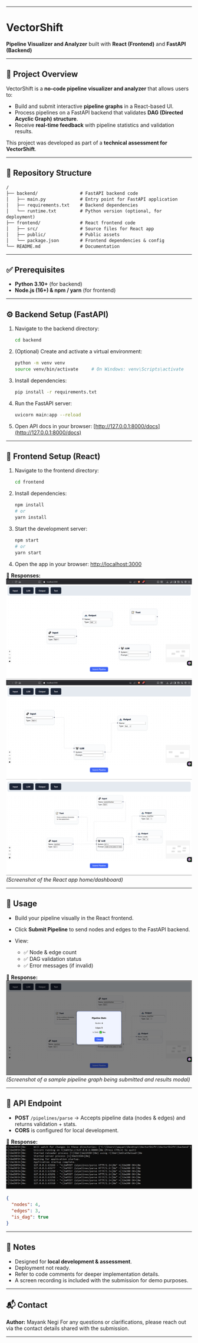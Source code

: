 
---

# VectorShift

**Pipeline Visualizer and Analyzer** built with **React (Frontend)** and **FastAPI (Backend)**

---

## 📌 Project Overview

VectorShift is a **no-code pipeline visualizer and analyzer** that allows users to:

* Build and submit interactive **pipeline graphs** in a React-based UI.
* Process pipelines on a FastAPI backend that validates **DAG (Directed Acyclic Graph) structure**.
* Receive **real-time feedback** with pipeline statistics and validation results.

This project was developed as part of a **technical assessment for VectorShift**.

---

## 📂 Repository Structure

```
/
├── backend/                # FastAPI backend code
│   ├── main.py             # Entry point for FastAPI application
│   ├── requirements.txt    # Backend dependencies
│   └── runtime.txt         # Python version (optional, for deployment)
├── frontend/               # React frontend code
│   ├── src/                # Source files for React app
│   ├── public/             # Public assets
│   └── package.json        # Frontend dependencies & config
└── README.md               # Documentation
```

---

## ✅ Prerequisites

* **Python 3.10+** (for backend)
* **Node.js (16+) & npm / yarn** (for frontend)

---

## ⚙️ Backend Setup (FastAPI)

1. Navigate to the backend directory:

   ```bash
   cd backend
   ```

2. (Optional) Create and activate a virtual environment:

   ```bash
   python -m venv venv
   source venv/bin/activate     # On Windows: venv\Scripts\activate
   ```

3. Install dependencies:

   ```bash
   pip install -r requirements.txt
   ```

4. Run the FastAPI server:

   ```bash
   uvicorn main:app --reload
   ```

5. Open API docs in your browser: [http://127.0.0.1:8000/docs](http://127.0.0.1:8000/docs)

---

## 🎨 Frontend Setup (React)

1. Navigate to the frontend directory:

   ```bash
   cd frontend
   ```

2. Install dependencies:

   ```bash
   npm install
   # or
   yarn install
   ```

3. Start the development server:

   ```bash
   npm start
   # or
   yarn start
   ```

4. Open the app in your browser: [http://localhost:3000](http://localhost:3000)

📸 **Responses:**
![React Frontend](ScreenShots/2.png)
![React Frontend](ScreenShots/1.png)
![React Frontend](ScreenShots/2.5.png)
*(Screenshot of the React app home/dashboard)*

---

## 🚀 Usage

* Build your pipeline visually in the React frontend.
* Click **Submit Pipeline** to send nodes and edges to the FastAPI backend.
* View:

  * ✅ Node & edge count
  * ✅ DAG validation status
  * ✅ Error messages (if invalid)

📸 **Response:**
![Pipeline Data](ScreenShots/3.png)
*(Screenshot of a sample pipeline graph being submitted and results modal)*

---

## 🔗 API Endpoint

* **POST** `/pipelines/parse` → Accepts pipeline data (nodes & edges) and returns validation + stats.
* **CORS** is configured for local development.

📸 **Response:**
![Pipeline Endpoints](ScreenShots/4.png)

```json
{
  "nodes": 4,
  "edges": 3,
  "is_dag": true
}
```

---

## 📝 Notes

* Designed for **local development & assessment**.
* Deployment not ready.
* Refer to code comments for deeper implementation details.
* A screen recording is included with the submission for demo purposes.

---

## 📬 Contact

**Author:** Mayank Negi
For any questions or clarifications, please reach out via the contact details shared with the submission.

---
